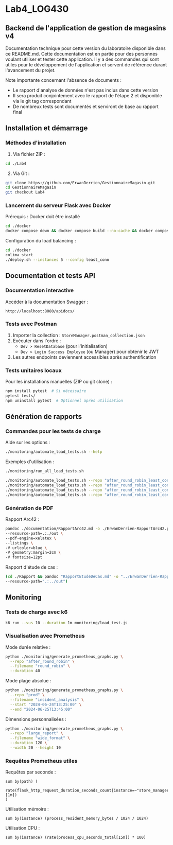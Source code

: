 # Lab4_LOG430

## Backend de l'application de gestion de magasins v4

Documentation technique pour cette version du laboratoire disponible dans ce README.md. Cette documentation est en partie pour des personnes voulant utiliser et tester cette application. Il y a des commandes qui sont utiles pour le développement de l'application et servent de référence durant l'avancement du projet.

Note importante concernant l'absence de documents : 
- Le rapport d'analyse de données n'est pas inclus dans cette version
- Il sera produit conjointement avec le rapport de l'étape 2 et disponible via le git tag correspondant
- De nombreux tests sont documentés et serviront de base au rapport final

## Installation et démarrage

### Méthodes d'installation

1. Via fichier ZIP :
```bash
cd ./Lab4
```

2. Via Git :
```bash
git clone https://github.com/ErwanDerrien/GestionnaireMagasin.git
cd GestionnaireMagasin
git checkout Lab4
```

### Lancement du serveur Flask avec Docker

Prérequis : Docker doit être installé

```bash
cd ./docker
docker compose down && docker compose build --no-cache && docker compose up
```

Configuration du load balancing :
```bash
cd ./docker
colima start
./deploy.sh --instances 5 --config least_conn
```

## Documentation et tests API

### Documentation interactive

Accéder à la documentation Swagger :
```
http://localhost:8080/apidocs/
```

### Tests avec Postman

1. Importer la collection : `StoreManager.postman_collection.json`
2. Exécuter dans l'ordre :
   - `Dev > ResetDatabase` (pour l'initialisation)
   - `Dev > Login Success Employee` (ou Manager) pour obtenir le JWT
3. Les autres endpoints deviennent accessibles après authentification

### Tests unitaires locaux

Pour les installations manuelles (ZIP ou git clone) :

```bash
npm install pytest  # Si nécessaire
pytest tests/
npm uninstall pytest  # Optionnel après utilisation
```

## Génération de rapports

### Commandes pour les tests de charge

Aide sur les options :
```bash
./monitoring/automate_load_tests.sh --help
```

Exemples d'utilisation :
```bash
./monitoring/run_all_load_tests.sh

./monitoring/automate_load_tests.sh --repo "after_round_robin_least_con" --filename "round_robin_least_con" --vus 15
./monitoring/automate_load_tests.sh --repo "after_round_robin_least_con" --filename "round_robin_least_con" --vus 50
./monitoring/automate_load_tests.sh --repo "after_round_robin_least_con" --filename "round_robin_least_con" --vus 500
./monitoring/automate_load_tests.sh --repo "after_round_robin_least_con" --filename "round_robin_least_con" --skip-tests
```

### Génération de PDF

Rapport Arc42 :
```bash
pandoc ./documentation/RapportArc42.md -o ./ErwanDerrien-RapportArc42.pdf \
--resource-path=.:./out \
--pdf-engine=xelatex \
--listings \
-V urlcolor=blue \
-V geometry:margin=2cm \
-V fontsize=12pt
```

Rapport d'étude de cas :
```bash
(cd ./Rapport && pandoc "RapportEtudeDeCas.md" -o "../ErwanDerrien-RapportEtudeDeCas.pdf" \
--resource-path=".:../out")
```

## Monitoring

### Tests de charge avec k6

```bash
k6 run --vus 10 --duration 1m monitoring/load_test.js
```

### Visualisation avec Prometheus

Mode durée relative :
```bash
python ./monitoring/generate_prometheus_graphs.py \
  --repo "after_round_robin" \
  --filename "round_robin" \
  --duration 40
```

Mode plage absolue :
```bash
python ./monitoring/generate_prometheus_graphs.py \
  --repo "prod" \
  --filename "incident_analysis" \
  --start "2024-06-24T13:25:00" \
  --end "2024-06-25T13:45:00"
```

Dimensions personnalisées :
```bash
python ./monitoring/generate_prometheus_graphs.py \
  --repo "large_report" \
  --filename "wide_format" \
  --duration 120 \
  --width 20 --height 10
```

### Requêtes Prometheus utiles

Requêtes par seconde :
```promql
sum by(path) (
  rate(flask_http_request_duration_seconds_count{instance=~"store_manager.*"}[1m])
)
```

Utilisation mémoire :
```promql
sum by(instance) (process_resident_memory_bytes / 1024 / 1024)
```

Utilisation CPU :
```promql
sum by(instance) (rate(process_cpu_seconds_total[15m]) * 100)
```